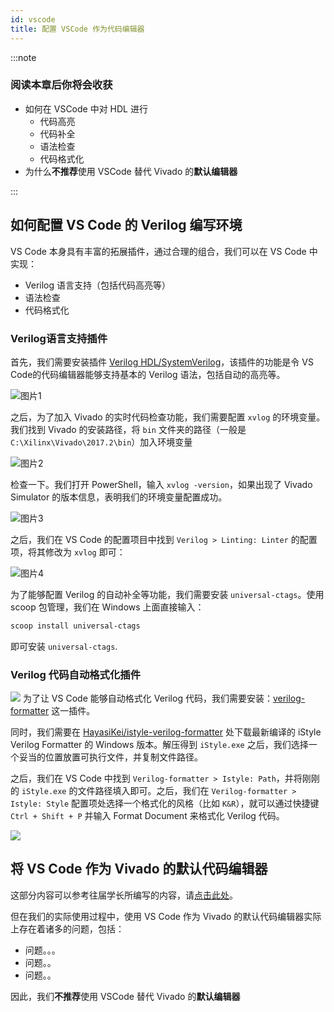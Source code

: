 ```yaml
---
id: vscode
title: 配置 VSCode 作为代码编辑器
---
```


:::note

### 阅读本章后你将会收获


- 如何在 VSCode 中对 HDL 进行
  - 代码高亮
  - 代码补全
  - 语法检查
  - 代码格式化
- 为什么**不推荐**使用 VSCode 替代 Vivado 的**默认编辑器**

:::

## 如何配置 VS Code 的 Verilog 编写环境

VS Code 本身具有丰富的拓展插件，通过合理的组合，我们可以在 VS Code 中实现：
- Verilog 语言支持（包括代码高亮等）
- 语法检查
- 代码格式化

### Verilog语言支持插件

首先，我们需要安装插件 [Verilog HDL/SystemVerilog](https://marketplace.visualstudio.com/items?itemName=mshr-h.VerilogHDL)，该插件的功能是令 VS Code的代码编辑器能够支持基本的 Verilog 语法，包括自动的高亮等。

![图片1](https://pic.downk.cc/item/5f599f79160a154a67919212.png)

之后，为了加入 Vivado 的实时代码检查功能，我们需要配置 `xvlog` 的环境变量。我们找到 Vivado 的安装路径，将 `bin` 文件夹的路径（一般是 `C:\Xilinx\Vivado\2017.2\bin`）加入环境变量

![图片2](https://pic.downk.cc/item/5f59a657160a154a6794a6b4.png)

检查一下。我们打开 PowerShell，输入 `xvlog -version`，如果出现了 Vivado Simulator 的版本信息，表明我们的环境变量配置成功。

![图片3](https://pic.downk.cc/item/5f59a757160a154a679511e3.png)

之后，我们在 VS Code 的配置项目中找到 `Verilog > Linting: Linter` 的配置项，将其修改为 `xvlog` 即可：

![图片4](https://pic.downk.cc/item/5f59a657160a154a6794a6a9.png)

为了能够配置 Verilog 的自动补全等功能，我们需要安装 `universal-ctags`。使用 scoop 包管理，我们在 Windows 上面直接输入：

```powershell
scoop install universal-ctags
```

即可安装 `universal-ctags`.

### Verilog 代码自动格式化插件

![](https://pic.downk.cc/item/5f59a657160a154a6794a6ac.png)
为了让 VS Code 能够自动格式化 Verilog 代码，我们需要安装：[verilog-formatter](https://marketplace.visualstudio.com/items?itemName=IsaacT.verilog-formatter) 这一插件。

同时，我们需要在 [HayasiKei/istyle-verilog-formatter](https://github.com/HayasiKei/istyle-verilog-formatter/releases/) 处下载最新编译的 iStyle Verilog Formatter 的 Windows 版本。解压得到 `iStyle.exe` 之后，我们选择一个妥当的位置放置可执行文件，并复制文件路径。

之后，我们在 VS Code 中找到 `Verilog-formatter > Istyle: Path`，并将刚刚的 `iStyle.exe` 的文件路径填入即可。之后，我们在 `Verilog-formatter > Istyle: Style` 配置项处选择一个格式化的风格（比如 `K&R`），就可以通过快捷键 `Ctrl + Shift + P` 并输入 Format Document 来格式化 Verilog 代码。

![](https://pic.downk.cc/item/5f59a657160a154a6794a6b0.png)

## 将 VS Code 作为 Vivado 的默认代码编辑器

这部分内容可以参考往届学长所编写的内容，请[点击此处](https://zanpu.spencerwoo.com/1_preparations/1-3_editor.html)。

但在我们的实际使用过程中，使用 VS Code 作为 Vivado 的默认代码编辑器实际上存在着诸多的问题，包括：
- 问题。。。
- 问题。。
- 问题。。

因此，我们**不推荐**使用 VSCode 替代 Vivado 的**默认编辑器**
